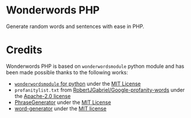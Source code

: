 # Wonderwords PHP

Generate random words and sentences with ease in PHP.

# Credits

Wonderwords PHP is based on `wonderwordsmodule` python module and has been made possible thanks to the following works:

- [`wonderwordsmodule` for python](https://github.com/mrmaxguns/wonderwordsmodule) under
  the [MIT License](https://github.com/mrmaxguns/wonderwordsmodule/blob/master/LICENSE)
- `profanitylist.txt` from
  [RobertJGabriel/Google-profanity-words](https://github.com/RobertJGabriel/Google-profanity-words)
  under the
  [Apache-2.0 license](https://github.com/RobertJGabriel/Google-profanity-words/blob/master/LICENSE)
- [PhraseGenerator](https://github.com/samuelwilliams/PhraseGenerator) under
  the [MIT License](https://github.com/samuelwilliams/PhraseGenerator/blob/master/LICENSE)
- [word-generator](https://github.com/claudiodekker/word-generator/) under
  the [MIT license](https://github.com/claudiodekker/word-generator/blob/master/LICENSE.md)